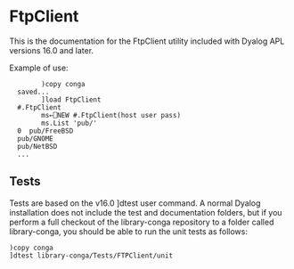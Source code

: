 # FtpClient

This is the documentation for the FtpClient utility included with Dyalog APL versions 16.0 and later.

Example of use:

            )copy conga
	  saved...
            ]load FtpClient
	  #.FtpClient
	        ms←⎕NEW #.FtpClient(host user pass) 
			ms.List 'pub/'
      0  pub/FreeBSD
      pub/GNOME
      pub/NetBSD
      ...

## Tests

Tests are based on the v16.0 ]dtest user command. A normal Dyalog installation does not include
the test and documentation folders, but if you perform a full checkout of the library-conga repository
to a folder called library-conga, you should be able to run the unit tests as follows: 

    )copy conga
	]dtest library-conga/Tests/FTPClient/unit
  